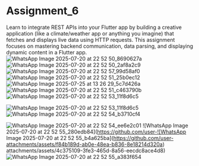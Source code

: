 # Assignment_6
Learn to integrate REST APIs into your Flutter app by building a creative application (like a climate/weather app or anything you imagine) that fetches and displays live data using HTTP requests. This assignment focuses on mastering backend communication, data parsing, and displaying dynamic content in a Flutter app.
![WhatsApp Image 2025-07-20 at 22 52 50_8690627a](https://github.com/user-attachments/assets/95a490e8-30c3-4ccd-a28c-aa6379e382e1)
![WhatsApp Image 2025-07-20 at 22 52 50_2af8a2c9](https://github.com/user-attachments/assets/66260cd9-c65d-43a8-b395-73720805e585)
![WhatsApp Image 2025-07-20 at 22 52 57_99d58af0](https://github.com/user-attachments/assets/37933057-e26d-4506-a249-ecb39cc5466b)
![WhatsApp Image 2025-07-20 at 22 52 51_25b0ec12](https://github.com/user-attachments/assets/7de9f049-21a1-4392-bd97-abd99461a31f)
![WhatsApp Image 2025-07-25 at 13 26 29_5c7d426a](https://github.com/user-attachments/assets/ee1f43c7-0670-44f1-b1c3-40e32adc9cad)
![WhatsApp Image 2025-07-20 at 22 52 51_c463790b](https://github.com/user-attachments/assets/a5bcda2b-b08c-4c4c-a0c5-4709957336b3)
![WhatsApp Image 2025-07-20 at 22 52 53_11f8d6c5](https://github.com/user-attachments/assets/a98a764f-d3ca-431d-9f12-b185e2c3a06b)


![WhatsApp Image 2025-07-20 at 22 52 53_11f8d6c5](https://github.com/user-attachments/assets/27f75f04-7920-4c50-ac68-d51953e6d667)
![WhatsApp Image 2025-07-20 at 22 52 54_b3710cf4](https://github.com/user-attachments/assets/756a7dc8-1eb0-476d-89bd-10091bdc65e6)

![WhatsApp Image 2025-07-20 at 22 52 54_ee6e2c01](https://github.com/user-attachments/assets/1f247aa1-b28b-4b6f-94bc-1d601b6f119f)
![WhatsApp Image 2025-07-20 at 22 52 55_280edb84](https://github.com/user-![WhatsApp Image 2025-07-20 at 22 52 55_b4a625ba](https://github.com/user-attachments/assets/f84b189d-ab0e-48ea-b836-8e18214d320a)
attachments/assets/4c375109-3fe3-465d-8a56-eecdc8ace4d8)
![WhatsApp Image 2025-07-20 at 22 52 55_a383f654](https://github.com/user-attachments/assets/197fc7f4-88e1-48c7-93cb-9ff71b323c77)
